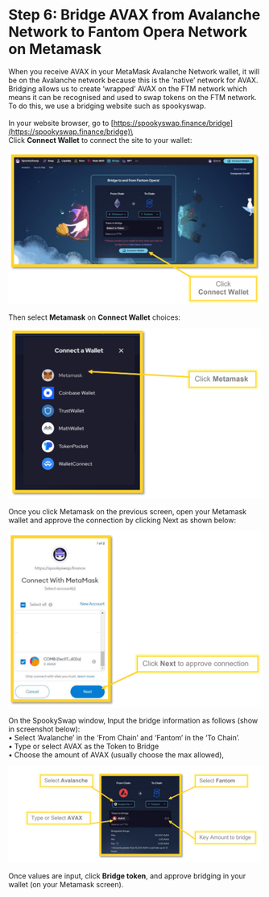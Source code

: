 # Step 6: Bridge AVAX from Avalanche Network to Fantom Opera  Network on Metamask

When you receive AVAX in your MetaMask Avalanche Network wallet, it will be on the Avalanche network because this is the ‘native’ network for AVAX. Bridging allows us to create ‘wrapped’ AVAX on the FTM network which means it can be recognised and used to swap tokens on the FTM network. To do this, we use a bridging website such as spookyswap.\
\
In your website browser, go to [https://spookyswap.finance/bridge](https://spookyswap.finance/bridge)\
\
Click **Connect Wallet** to connect the site to your wallet:

![](<../../.gitbook/assets/image (4).png>)

Then select **Metamask** on **Connect Wallet** choices:

![](<../../.gitbook/assets/image (31) (1).png>)

Once you click Metamask on the previous screen, open your Metamask wallet and approve the connection by clicking Next as shown below:

![](<../../.gitbook/assets/image (17) (1).png>)

On the SpookySwap window, Input the bridge information as follows (show in screenshot below):\
&#x20;      • Select ‘Avalanche’ in the ‘From Chain’ and ‘Fantom’ in the ‘To Chain’. \
&#x20;      • Type or select AVAX as the Token to Bridge \
&#x20;      • Choose the amount of AVAX (usually choose the max allowed),

![](<../../.gitbook/assets/image (39) (1).png>)

Once values are input, click **Bridge token**, and approve bridging in your wallet (on your Metamask screen).
